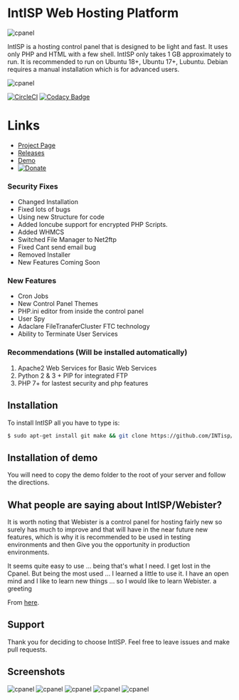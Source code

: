 
# IntISP Web Hosting Platform

![cpanel](https://github.com/INTisp/INTisp/blob/master/screenshots/LogoMakr_9GhXUB.png?raw=true)


IntISP is a hosting control panel that is designed to be light and fast. It uses only PHP and HTML with a few shell. IntISP only takes 1 GB approximately to run. It is recommended to run on Ubuntu 18+, Ubuntu 17+, Lubuntu. Debian requires a manual installation which is for advanced users.  

![cpanel](https://j.gifs.com/qjWAjD.gif)

[![CircleCI](https://circleci.com/gh/INTisp/INTisp/tree/master.svg?style=svg)](https://circleci.com/gh/INTisp/INTisp/tree/master) [![Codacy Badge](https://api.codacy.com/project/badge/Grade/ba5db9bff49f405fbedc4b3872813f69)](https://www.codacy.com/app/alwaysontop617_2/INTisp?utm_source=github.com&amp;utm_medium=referral&amp;utm_content=INTisp/INTisp&amp;utm_campaign=Badge_Grade)
 

# Links
- [Project Page](http://adaclare.com/old/webister.php)
- [Releases](https://github.com/INTisp/INTisp/releases)
- [Demo](https://www.adaclare.com/old/intisp_demo/index.php?page=cp)
- [![Donate](https://img.shields.io/badge/Donate-PayPal-green.svg)](https://www.paypal.com/donate/?token=Ea_rrJDbgtQPpP7fa1R8N_SuEQgxg2ZtaT77NZYhUJ7sZCJxxacpOionaVcz5erevcOpbG)



### Security Fixes

- Changed Installation
- Fixed lots of bugs
- Using new Structure for code
- Added Ioncube support for encrypted PHP Scripts.
- Added WHMCS
- Switched File Manager to Net2ftp
- Fixed Cant send email bug
- Removed Installer
- New Features Coming Soon

### New Features

- Cron Jobs
- New Control Panel Themes
- PHP.ini editor from inside the control panel
- User Spy
- Adaclare FileTranaferCluster FTC technology
- Ability to Terminate User Services

### Recommendations (Will be installed automatically)

1. Apache2 Web Services for Basic Web Services
1. Python 2 & 3 + PIP for integrated FTP
1. PHP 7+ for lastest security and php features

## Installation

To install IntISP all you have to type is:
```sh
$ sudo apt-get install git make && git clone https://github.com/INTisp/INTisp.git && cd INTisp && make
```

## Installation of demo

You will need to copy the demo folder to the root of your server and follow the directions.


## What people are saying about IntISP/Webister?

It is worth noting that Webister is a control panel for hosting fairly new so surely has much to improve and that will have in the near future new features, which is why it is recommended to be used in testing environments and then Give you the opportunity in production environments.

It seems quite easy to use ... being that's what I need. I get lost in the Cpanel. But being the most used ... I learned a little to use it. I have an open mind and I like to learn new things ... so I would like to learn Webister. a greeting

From [here](https://blog.desdelinux.net/webister-ligero-panel-control-hosting/).

## Support

Thank you for deciding to choose IntISP. Feel free to leave issues and make pull requests.


## Screenshots

![cpanel](https://raw.githubusercontent.com/alwaysontop617/webister/master/screenshots/login.png)
![cpanel](https://raw.githubusercontent.com/alwaysontop617/webister/master/screenshots/cpanel.png)
![cpanel](https://raw.githubusercontent.com/alwaysontop617/webister/master/screenshots/database.png)
![cpanel](https://raw.githubusercontent.com/alwaysontop617/webister/master/screenshots/fileman.png)
![cpanel](https://raw.githubusercontent.com/alwaysontop617/webister/master/screenshots/website.png)


